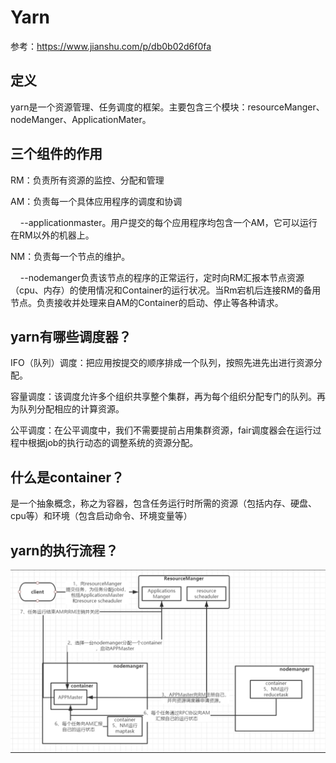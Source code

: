 # Yarn

参考：https://www.jianshu.com/p/db0b02d6f0fa

## 定义

 yarn是一个资源管理、任务调度的框架。主要包含三个模块：resourceManger、nodeManger、ApplicationMater。
 
## 三个组件的作用
 
 RM：负责所有资源的监控、分配和管理

AM：负责每一个具体应用程序的调度和协调

    --applicationmaster。用户提交的每个应用程序均包含一个AM，它可以运行在RM以外的机器上。

NM：负责每一个节点的维护。

    --nodemanger负责该节点的程序的正常运行，定时向RM汇报本节点资源（cpu、内存）的使用情况和Container的运行状况。当Rm宕机后连接RM的备用节点。负责接收并处理来自AM的Container的启动、停止等各种请求。


## yarn有哪些调度器？

IFO（队列）调度：把应用按提交的顺序排成一个队列，按照先进先出进行资源分配。

容量调度：该调度允许多个组织共享整个集群，再为每个组织分配专门的队列。再为队列分配相应的计算资源。

公平调度：在公平调度中，我们不需要提前占用集群资源，fair调度器会在运行过程中根据job的执行动态的调整系统的资源分配。

## 什么是container？

是一个抽象概念，称之为容器，包含任务运行时所需的资源（包括内存、硬盘、cpu等）和环境（包含启动命令、环境变量等）

## yarn的执行流程？

![](Images/1.png)